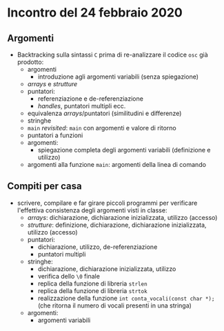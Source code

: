 # Incontro del 24 febbraio 2020

## Argomenti

* Backtracking sulla sintassi `C` prima di re-analizzare il codice `osc` già prodotto:
  * argomenti
    * introduzione agli argomenti variabili (senza spiegazione)
  * *arrays* e *strutture*
  * puntatori:
    * referenziazione e de-referenziazione
    * *handles*, puntatori multipli ecc.
  * equivalenza *arrays*/puntatori (similitudini e differenze)
  * stringhe
  * `main` *revisited*: `main` con argomenti e valore di ritorno
  * puntatori a funzioni
  * argomenti:
    * spiegazione completa degli argomenti variabili (definizione e utilizzo)
  * argomenti alla funzione `main`: argomenti della linea di comando

## Compiti per casa

* scrivere, compilare e far girare piccoli programmi per verificare l'effettiva consistenza
  degli argomenti visti in classe:
  * *arrays*: dichiarazione, dichiarazione inizializzata, utilizzo (accesso)
  * *strutture*: definizione, dichiarazione, dichiarazione inizializzata, utilizzo (accesso)
  * puntatori:
    * dichiarazione, utilizzo, de-referenziazione
    * puntatori multipli
  * stringhe:
    * dichiarazione, dichiarazione inizializzata, utilizzo
    * verifica dello `\0` finale
    * replica della funzione di libreria `strlen`
    * replica della funzione di libreria `strtok`
    * realizzazione della funzione `int conta_vocali(const char *);` (che ritorna il numero di vocali presenti in una stringa)
  * argomenti:
    * argomenti variabili
